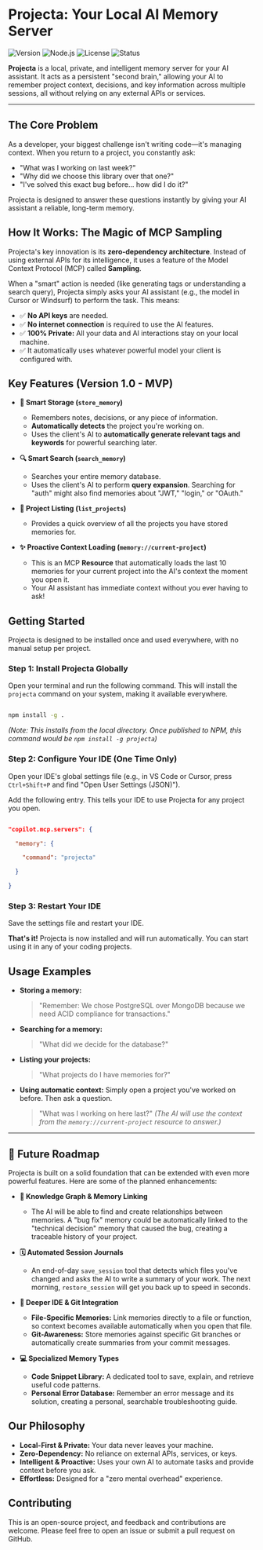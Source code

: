 # Projecta: Your Local AI Memory Server

![Version](https://img.shields.io/badge/version-1.0.0-blue)
![Node.js](https://img.shields.io/badge/node-%3E%3D18.0-brightgreen)
![License](https://img.shields.io/badge/license-MIT-green)
![Status](https://img.shields.io/badge/status-stable-green)

**Projecta** is a local, private, and intelligent memory server for your AI assistant. It acts as a persistent "second brain," allowing your AI to remember project context, decisions, and key information across multiple sessions, all without relying on any external APIs or services.

---

## The Core Problem

As a developer, your biggest challenge isn't writing code—it's managing context. When you return to a project, you constantly ask:

*   "What was I working on last week?"
*   "Why did we choose this library over that one?"
*   "I've solved this exact bug before... how did I do it?"

Projecta is designed to answer these questions instantly by giving your AI assistant a reliable, long-term memory.

## How It Works: The Magic of MCP Sampling

Projecta's key innovation is its **zero-dependency architecture**. Instead of using external APIs for its intelligence, it uses a feature of the Model Context Protocol (MCP) called **Sampling**.

When a "smart" action is needed (like generating tags or understanding a search query), Projecta simply asks your AI assistant (e.g., the model in Cursor or Windsurf) to perform the task. This means:

*   ✅ **No API keys** are needed.
*   ✅ **No internet connection** is required to use the AI features.
*   ✅ **100% Private:** All your data and AI interactions stay on your local machine.
*   ✅ It automatically uses whatever powerful model your client is configured with.

## Key Features (Version 1.0 - MVP)

*   **🧠 Smart Storage (`store_memory`)**
    *   Remembers notes, decisions, or any piece of information.
    *   **Automatically detects** the project you're working on.
    *   Uses the client's AI to **automatically generate relevant tags and keywords** for powerful searching later.

*   **🔍 Smart Search (`search_memory`)**
    *   Searches your entire memory database.
    *   Uses the client's AI to perform **query expansion**. Searching for "auth" might also find memories about "JWT," "login," or "OAuth."

*   **📂 Project Listing (`list_projects`)**
    *   Provides a quick overview of all the projects you have stored memories for.

*   **✨ Proactive Context Loading (`memory://current-project`)**
    *   This is an MCP **Resource** that automatically loads the last 10 memories for your current project into the AI's context the moment you open it.
    *   Your AI assistant has immediate context without you ever having to ask!

## Getting Started



Projecta is designed to be installed once and used everywhere, with no manual setup per project.



### Step 1: Install Projecta Globally



Open your terminal and run the following command. This will install the `projecta` command on your system, making it available everywhere.



```bash

npm install -g . 

```

*(Note: This installs from the local directory. Once published to NPM, this command would be `npm install -g projecta`)*



### Step 2: Configure Your IDE (One Time Only)



Open your IDE's global settings file (e.g., in VS Code or Cursor, press `Ctrl+Shift+P` and find "Open User Settings (JSON)").



Add the following entry. This tells your IDE to use Projecta for any project you open.



```json

"copilot.mcp.servers": {

  "memory": {

    "command": "projecta"

  }

}

```



### Step 3: Restart Your IDE



Save the settings file and restart your IDE. 



**That's it!** Projecta is now installed and will run automatically. You can start using it in any of your coding projects.

## Usage Examples

*   **Storing a memory:**
    > "Remember: We chose PostgreSQL over MongoDB because we need ACID compliance for transactions."

*   **Searching for a memory:**
    > "What did we decide for the database?"

*   **Listing your projects:**
    > "What projects do I have memories for?"

*   **Using automatic context:**
    Simply open a project you've worked on before. Then ask a question.
    > "What was I working on here last?"
    *(The AI will use the context from the `memory://current-project` resource to answer.)*

---

## 🚀 Future Roadmap

Projecta is built on a solid foundation that can be extended with even more powerful features. Here are some of the planned enhancements:

*   **🧠 Knowledge Graph & Memory Linking**
    *   The AI will be able to find and create relationships between memories. A "bug fix" memory could be automatically linked to the "technical decision" memory that caused the bug, creating a traceable history of your project.

*   **🗓️ Automated Session Journals**
    *   An end-of-day `save_session` tool that detects which files you've changed and asks the AI to write a summary of your work. The next morning, `restore_session` will get you back up to speed in seconds.

*   **🔗 Deeper IDE & Git Integration**
    *   **File-Specific Memories:** Link memories directly to a file or function, so context becomes available automatically when you open that file.
    *   **Git-Awareness:** Store memories against specific Git branches or automatically create summaries from your commit messages.

*   **💻 Specialized Memory Types**
    *   **Code Snippet Library:** A dedicated tool to save, explain, and retrieve useful code patterns.
    *   **Personal Error Database:** Remember an error message and its solution, creating a personal, searchable troubleshooting guide.

## Our Philosophy

*   **Local-First & Private:** Your data never leaves your machine.
*   **Zero-Dependency:** No reliance on external APIs, services, or keys.
*   **Intelligent & Proactive:** Uses your own AI to automate tasks and provide context before you ask.
*   **Effortless:** Designed for a "zero mental overhead" experience.

## Contributing

This is an open-source project, and feedback and contributions are welcome. Please feel free to open an issue or submit a pull request on GitHub.